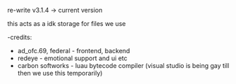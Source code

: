 re-write v3.1.4 -> current version

this acts as a idk storage for files we use

-credits:
* ad_ofc.69, federal - frontend, backend
* redeye - emotional support and ui etc
* carbon softworks - luau bytecode compiler (visual studio is being gay till then we use this temporarily)
